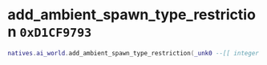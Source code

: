 # add_ambient_spawn_type_restriction `0xD1CF9793`

```lua
natives.ai_world.add_ambient_spawn_type_restriction(_unk0 --[[ integer ]])
```